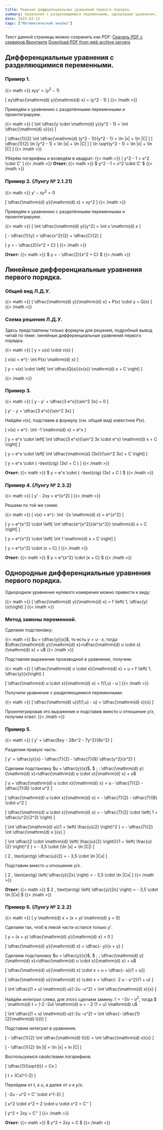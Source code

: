 ```yaml
---
title: Решение дифференциальных уравнений первого порядка.
summary: Уравнения с разделяющимися переменными, однородные уравнения, линейные уравнения.
date: 2025-03-23
tags: ["Математический анализ"]
---
```

Текст данной страницы можно сохранить как PDF:
[Скачать PDF с серверов Вконтакте](https://vk.com/doc-228086099_685478384)
[Download PDF from web archive servers](https://archive.org/download/20250323_20250323_0600/Solution-of-first-order-differential-equations.pdf)

## Дифференциальные уравнения с разделяющимися переменными.
### Пример 1.

{{< math >}}
$xyy' = (y^2 - 1)$

\[ xy\dfrac{\mathrm{d} y}{\mathrm{d} x} = (y^2 - 1) \]
{{< /math >}}

Приведём к уравнению с разделёнными переменными и проинтегрируем.

{{< math >}}
\[ \int \dfrac{y \cdot \mathrm{d} y}{y^2 - 1} = \int \dfrac{\mathrm{d} x}{x} \]

\[ \dfrac{1}{2} \int \dfrac{\mathrm{d} (y^2 - 1)}{y^2 - 1} = \ln |x| + \ln |C| \]
\[ \dfrac{1}{2} \ln |y^2 - 1| = \ln |x| + \ln |C| \]
\[ \ln \sqrt{y^2 - 1} = \ln |x| + \ln |C| \]
{{< /math >}}

Уберём логарифмы и возведём в квадрат:
{{< math >}}
\[ y^2 - 1 = x^2 \cdot C' \]
{{< /math >}}
**Ответ:** {{< math >}} $ y^2 - 1 = x^2 \cdot C' $ {{< /math >}}

### Пример 2. (Лунгу № 2.1.21)
{{< math >}}
$y' - xy^2 = 0$

\[ \dfrac{\mathrm{d} y}{\mathrm{d} x} = xy^2 \]
{{< /math >}}

Приведём к уравнению с разделёнными переменными и проинтегрируем.

{{< math >}}
\[ \int \dfrac{\mathrm{d} y}{y^2} = \int x \mathrm{d} x \]

\[ - \dfrac{1}{y} = \dfrac{x^2}{2} + \dfrac{C}{2} \]

\[ y = - \dfrac{2}{x^2 + C} \]
{{< /math >}}

**Ответ:** {{< math >}} $ y = - \dfrac{2}{x^2 + C} $ {{< /math >}}

## Линейные дифференциальные уравнения первого порядка.

### Общий вид Л.Д.У.
{{< math >}}
\[ \dfrac{\mathrm{d} y}{\mathrm{d} x} + P(x) \cdot y = Q(x) \]
{{< /math >}}
### Схема решения Л.Д.У.

Здесь представлены только формулы для решения, подробный вывод читай по теме: линейные дифференциальные уравнения первого порядка. 

{{< math >}}
\[ y = u(x) \cdot v(x) \]

\[ v(x) = e^{- \int P(x) \mathrm{d} x} \]

\[ y = v(x) \cdot \left[ \int \dfrac{Q(x)}{v(x)} \mathrm{d} x + C \right]  \]

{{< /math >}}

### Пример 3.
{{< math >}}
\[ y - y' + \dfrac{3 e^x}{\sin^2 3x} = 0 \]

\[ y' - y = \dfrac{3 e^x}{\sin^2 3x} \]

Найдём $v(x)$, подставив в формулу (см. общий вид) известное $P(x)$.

\[ v(x) = e^{- \int -1 \mathrm{d} x} = e^x \]

\[ y = e^x \cdot \left[ \int \dfrac{3 e^x}{\sin^2 3x \cdot e^x} \mathrm{d} x + C \right]  \]

\[ y = e^x \cdot \left[ \int \dfrac{\mathrm{d} (3x)}{\sin^2 3x}  + C \right] \]

\[ y = e^x \cdot ( -\text{ctg} (3x)  + C ) \]
{{< /math >}}

**Ответ:** {{< math >}} $ y = e^x \cdot ( -\text{ctg} (3x)  + C ) $ {{< /math >}}

### Пример 4. (Лунгу № 2.3.2)
{{< math >}}
\[ y' - 2xy = e^{x^2} \]
{{< /math >}}

Решаем по той же схеме.

{{< math >}}
\[ v(x) = e^{- \int -2x \mathrm{d} x} = e^{x^2} \]

\[  y = e^{x^2} \cdot \left[ \int \dfrac{e^{x^2}}{e^{x^2}} \mathrm{d} x + C \right] \]

\[  y = e^{x^2} \cdot \left[ \int 1 \mathrm{d} x + C \right] \]

\[  y = e^{x^2} \cdot (x + C) \]
{{< /math >}}

**Ответ:** {{< math >}} $ y = e^{x^2} \cdot (x + C) $ {{< /math >}}

## Однородные дифференциальные уравнения первого порядка.

Однородное уравнение нулевого измерения можно привести к виду:

{{< math >}}
\[ \dfrac{\mathrm{d} y}{\mathrm{d} x} = f \left( 1, \dfrac{y}{x}\right) \]
{{< /math >}}

### Метод замены переменной.

Сделаем подстановку:

{{< math >}}
$u = \dfrac{y}{x}$, то есть $y = u \cdot x$, тогда $\dfrac{\mathrm{d} y}{\mathrm{d} x}=\dfrac{\mathrm{d} u \cdot x}{\mathrm{d} x} + u$
{{< /math >}}

Подставляя выражение производной в уравнение, получим:

{{< math >}}
\[ \dfrac{\mathrm{d} u \cdot x}{\mathrm{d} x} + u = f \left( 1, \dfrac{y}{x}\right) \]

\[ \dfrac{\mathrm{d} u \cdot x}{\mathrm{d} x} = f(1,u) - u \]
{{< /math >}}

Получили уравнение с разделяющимися переменными.

{{< math >}}
\[ \dfrac{\mathrm{d} u}{f(1,u) - u} = \dfrac{\mathrm{d} x}{x} \]

Проинтегрировав это выражение и подставив вместо $u$ отношение $y/x$, получим ответ.
{{< /math >}}

### Пример 5.
{{< math >}}
\[ y' = \dfrac{8xy - 28x^2 - 7y^2}{8x^2} \]

Разделим правую часть.

\[ y' = \dfrac{y}{x} - \dfrac{7}{2} - \dfrac{7}{8} \dfrac{y^2}{x^2}   \]

Сделаем подстановку $u = \dfrac{y}{x}$, $ \; \; \dfrac{\mathrm{d} y}{\mathrm{d} x}=\dfrac{\mathrm{d} u \cdot x}{\mathrm{d} x} + u$

\[ u + \dfrac{\mathrm{d} u \cdot x}{\mathrm{d} x} = u - \dfrac{7}{2} - \dfrac{7}{8} \cdot u^2   \]

\[ \dfrac{\mathrm{d} u \cdot x}{\mathrm{d} x} = - \dfrac{7}{2} - \dfrac{7}{8} \cdot u^2   \]

\[ \dfrac{\mathrm{d} u \cdot x}{\mathrm{d} x} = - \dfrac{7}{2} \cdot \left( 1 + \dfrac{u^2}{2^2} \right) \]

\[ \int \dfrac{\mathrm{d} u}{1 + \left( \frac{u}{2} \right)^2 } = - \dfrac{7}{2} \int \dfrac{\mathrm{d} x }{x} \]

\[ \int \dfrac{2 \cdot \mathrm{d} \left( \frac{u}{2} \right)}{1 + \left( \frac{u}{2} \right)^2 } = - 3,5 \cdot (\ln |x| + \ln |C|) \]

\[ 2 \, \text{arctg} \dfrac{u}{2} = - 3,5 \cdot \ln |Cx| \]

Подставим вместо $u$ отношение $y/x$.

\[ 2 \, \text{arctg} \left(  \dfrac{y}{2x} \right) = - 3,5 \cdot \ln |Cx| \]
{{< /math >}}

**Ответ:** {{< math >}} $ 2 \, \text{arctg} \left(  \dfrac{y}{2x} \right) = - 3,5 \cdot \ln |Cx| $ {{< /math >}}

### Пример 6. (Лунгу № 2.2.2)
{{< math >}}
\[ y \mathrm{d} x + (x + y) \mathrm{d} y = 0\]

Сделаем так, чтоб в левой части остался только $y'$.

\[ y + (x + y) \dfrac{\mathrm{d} y}{\mathrm{d} x} = 0  \]

\[ \dfrac{\mathrm{d} y}{\mathrm{d} x} = \dfrac{- y}{x + y}  \]

Сделаем подстановку $u = \dfrac{y}{x}$, $ \; \; \dfrac{\mathrm{d} y}{\mathrm{d} x}=\dfrac{\mathrm{d} u \cdot x}{\mathrm{d} x} + u$ 

\[ \dfrac{\mathrm{d} u}{\mathrm{d} x} \cdot x + u =  \dfrac{- u}{1 + u}\]

\[ \dfrac{\mathrm{d} u}{\mathrm{d} x} \cdot x = \dfrac{- 2 u - u^2}{1 + u}  \]

\[ \int \dfrac{(1 + u) \mathrm{d} u}{-2u -u^2} = \int \dfrac{\mathrm{d} x}{x} \]

Найдём интеграл слева, для этого сделаем замену. $t = -2u - u^2$, тогда $ \; \mathrm{d} t = (-2 -2u) \mathrm{d} u = - 2 (1 + u) \mathrm{d} u$

\[ \int \dfrac{(1 + u) \mathrm{d} u}{-2u -u^2} = \int \dfrac{- \dfrac{1}{2}\mathrm{d} t}{t}  \]

Подставим интеграл в уравнение.

\[ - \dfrac{1}{2} \int \dfrac{\mathrm{d} t}{t} = \int \dfrac{\mathrm{d} x}{x}   \]

\[ - \dfrac{1}{2} \ln |t| = \ln |x| + ln |C|   \]

Воспользуемся свойствами логарифмов.

\[ \dfrac{1}{\sqrt{t}} = Cx \]

\[ t = (Cx)^{-2}  \]

Перейдем от $t$, к $u$, а далее от $u$ к $y/x$.

\[ -2u - u^2 = C' \cdot x^{-2}   \]

\[ u^2 \cdot x^2 + 2 \cdot u \cdot x^2 = C'' \]

\[ y^2 + 2xy = C''  \]
{{< /math >}}

**Ответ:** {{< math >}} $ y^2 + 2xy = C $ {{< /math >}}